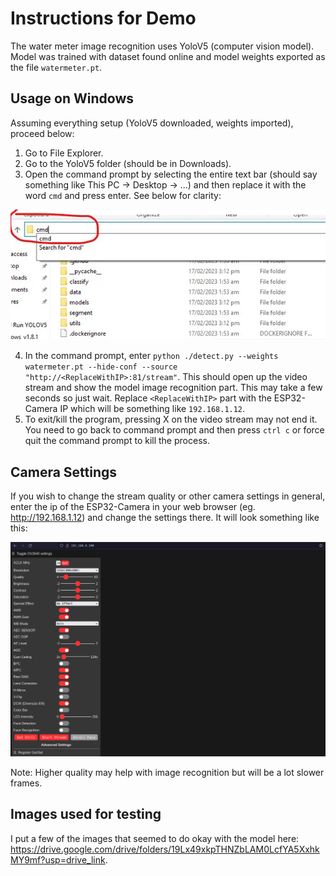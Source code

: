# Instructions for Demo 
The water meter image recognition uses YoloV5 (computer vision model). Model was trained with dataset found online and model weights exported as the file `watermeter.pt`.

## Usage on Windows
Assuming everything setup (YoloV5 downloaded, weights imported), proceed below:
1. Go to File Explorer.
2. Go to the YoloV5 folder (should be in Downloads).
3. Open the command prompt by selecting the entire text bar (should say something like This PC -> Desktop -> ...) and then replace it with the word `cmd` and press enter. See below for clarity:  

![](./windowsexample.png)

4. In the command prompt, enter `python ./detect.py --weights watermeter.pt --hide-conf --source "http://<ReplaceWithIP>:81/stream"`. This should open up the video stream and show the model image recognition part. This may take a few seconds so just wait. Replace `<ReplaceWithIP>` part with the ESP32-Camera IP which will be something like `192.168.1.12`.
5. To exit/kill the program, pressing X on the video stream may not end it. You need to go back to command prompt and then press `ctrl c` or force quit the command prompt to kill the process.

## Camera Settings
If you wish to change the stream quality or other camera settings in general, enter the ip of the ESP32-Camera in your web browser (eg. http://192.168.1.12) and change the settings there. It will look something like this:

![](./webconfigexample.png)

Note: Higher quality may help with image recognition but will be a lot slower frames.

## Images used for testing
I put a few of the images that seemed to do okay with the model here: https://drive.google.com/drive/folders/19Lx49xkpTHNZbLAM0LcfYA5XxhkMY9mf?usp=drive_link.

